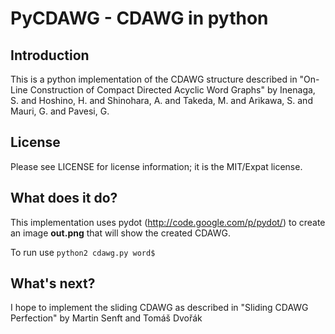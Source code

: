 PyCDAWG - CDAWG in python
==============================

Introduction
------------

This is a python implementation of the CDAWG structure described in
"On-Line Construction of Compact Directed Acyclic Word Graphs" by
Inenaga, S. and Hoshino, H. and Shinohara, A. and Takeda, M. and Arikawa,
S. and Mauri, G. and Pavesi, G.

License
-------

Please see LICENSE for license information; it is the MIT/Expat license.

What does it do?
----------------

This implementation uses pydot (http://code.google.com/p/pydot/) to create
an image **out.png** that will show the created CDAWG.

To run use `python2 cdawg.py word$`

What's next?
------------

I hope to implement the sliding CDAWG as described in "Sliding CDAWG
Perfection" by Martin Senft and Tomáš Dvořák



